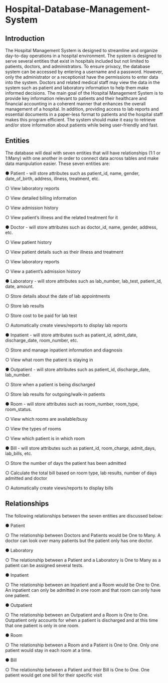 # Hospital-Database-Management-System

## Introduction


The Hospital Management System is designed to streamline and organize day-to-day
operations in a hospital environment. The system is designed to serve several entities that exist
in hospitals included but not limited to patients, doctors, and administrators. To ensure privacy,
the database system can be accessed by entering a username and a password. However, only
the administrator or a receptionist have the permissions to enter data into the system. Doctors
and related medical staff may view the data in the system such as patient and laboratory
information to help them make informed decisions. The main goal of the Hospital Management
System is to provide key information relevant to patients and their healthcare and financial
accounting in a coherent manner that enhances the overall management of a hospital. In
addition, providing access to lab reports and essential documents in a paper-less format to
patients and the hospital staff makes this program efficient. The system should make it easy to
retrieve and/or store information about patients while being user-friendly and fast.


## Entities
The database will deal with seven entities that will have relationships (1:1 or 1:Many) with one
another in order to connect data across tables and make data manipulation easier. These seven
entities are:


● Patient - will store attributes such as patient_id, name, gender, date_of_birth,
address, illness, treatment, etc.


○ View laboratory reports


○ View detailed billing information


○ View admission history


○ View patient’s illness and the related treatment for it


● Doctor - will store attributes such as doctor_id, name, gender, address, etc.


○ View patient history


○ View patient details such as their illness and treatment


○ View laboratory reports


○ View a patient’s admission history


● Laboratory - will store attributes such as lab_number, lab_test, patient_id, date,
amount.


○ Store details about the date of lab appointments


○ Store lab results


○ Store cost to be paid for lab test


○ Automatically create views/reports to display lab reports


● Inpatient - will store attributes such as patient_id, admit_date, discharge_date,
room_number, etc.


○ Store and manage inpatient information and diagnosis


○ View what room the patient is staying in


● Outpatient - will store attributes such as patient_id, discharge_date, lab_number.


○ Store when a patient is being discharged


○ Store lab results for outgoing/walk-in patients


● Room - will store attributes such as room_number, room_type, room_status.


○ View which rooms are available/busy


○ View the types of rooms


○ View which patient is in which room


● Bill - will store attributes such as patient_id, room_charge, admit_days, lab_bills, etc.


○ Store the number of days the patient has been admitted


○ Calculate the total bill based on room type, lab results, number of days admitted
and doctor


○ Automatically create views/reports to display bills


## Relationships


The following relationships between the seven entities are discussed below:


● Patient


○ The relationship between Doctors and Patients would be One to Many. A doctor
can look over many patients but the patient only has one doctor.


● Laboratory


○ The relationship between a Patient and a Laboratory is One to Many as a patient
can be assigned several tests.


● Inpatient


○ The relationship between an Inpatient and a Room would be One to One. An
inpatient can only be admitted in one room and that room can only have one
patient.


● Outpatient


○ The relationship between an Outpatient and a Room is One to One. Outpatient
only accounts for when a patient is discharged and at this time that one patient is
only in one room.


● Room


○ The relationship between a Room and a Patient is One to One. Only one patient
would stay in each room at a time.


● Bill


○ The relationship between a Patient and their Bill is One to One. One patient
would get one bill for their specific visit
